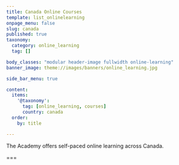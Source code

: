 ```yaml
---
title: Canada Online Courses
template: list_onlinelearning
onpage_menu: false
slug: canada
published: true
taxonomy:
  category: online_learning
  tag: []

body_classes: "modular header-image fullwidth online-learning"
banner_image: theme://images/banners/online_learning.jpg

side_bar_menu: true

content:
  items:
    '@taxonomy':
      tag: [online_learning, courses]
      country: canada
  order:
    by: title

---
```


The Academy offers self-paced online learning across Canada.

===
